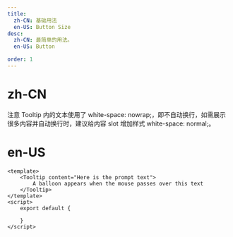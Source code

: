 ```yaml
---
title:
  zh-CN: 基础用法
  en-US: Button Size
desc:
  zh-CN: 最简单的用法。
  en-US: Button

order: 1
---
```


# zh-CN
注意 Tooltip 内的文本使用了 white-space: nowrap;，即不自动换行，如需展示很多内容并自动换行时，建议给内容 slot 增加样式 white-space: normal;。

# en-US



```vue
<template>
    <Tooltip content="Here is the prompt text">
        A balloon appears when the mouse passes over this text
    </Tooltip>
</template>
<script>
    export default {

    }
</script>

```
